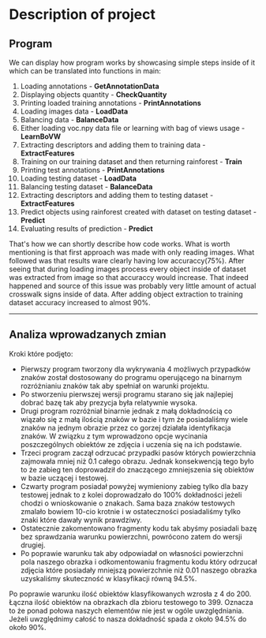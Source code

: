 # Description of project

## Program
We can display how program works by showcasing simple steps inside of it which can be translated into functions in main:
1. Loading annotations - **GetAnnotationData**
2. Displaying objects quantity - **CheckQuantity**
3. Printing loaded training annotations - **PrintAnnotations**
4. Loading images data - **LoadData**
5. Balancing data - **BalanceData**
6. Either loading voc.npy data file or learning with bag of views usage - **LearnBoVW**
7. Extracting descriptors and adding them to training data - **ExtractFeatures**
8. Training on our training dataset and then returning rainforest - **Train**
9. Printing test annotations - **PrintAnnotations**
10. Loading testing dataset - **LoadData**
11. Balancing testing dataset - **BalanceData**
12. Extracting descriptors and adding them to testing dataset - **ExtractFeatures**
13. Predict objects using rainforest created with dataset on testing dataset - **Predict**
14. Evaluating results of prediction - **Predict**

That's how we can shortly describe how code works. What is worth mentioning is that first approach was made with only reading images. What followed was that results ware clearly having low accuraccy(75%). After seeing that during loading images process every object inside of dataset was extracted from image so that accuraccy would increase. That indeed happened and source of this issue was probably very little amount of actual crosswalk signs inside of data. After adding object extraction to training dataset accuracy increased to almost 90%.

*****
## Analiza wprowadzanych zmian
Kroki które podjęto:
- Pierwszy program tworzony dla wykrywania 4 możliwych przypadków znaków został dostosowany do programu operującego na binarnym rozróżnianiu znaków tak aby spełniał on warunki projektu.
- Po stworzeniu pierwszej wersji programu starano się jak najlepiej dobrać bazę tak aby prezycja była relatywnie wysoka.
- Drugi program rozróżniał binarnie jednak z małą dokładnością co wiązało się z małą ilością znaków w bazie i tym że posiadaliśmy wiele znaków na jednym obrazie przez co gorzej działała identyfikacja znaków. W związku z tym wprowadzono opcje wycinania poszczególnych obiektów ze zdjęcia i uczenia się na ich podstawie.
- Trzeci program zaczął odrzucać przypadki pasów których powierzchnia zajmowała mniej niż 0.1 całego obrazu. Jednak konsekwencją tego było to że zabieg ten doprowadził do znaczącego zmniejszenia się obiektów w bazie uczącej i testowej. 
- Czwarty program posiadał powyżej wymieniony zabieg tylko dla bazy testowej jednak to z kolei doprowadzało do 100% dokładności jeżeli chodzi o wnioskowanie o znakach. Sama baza znaków testowych zmalało bowiem 10-cio krotnie i w ostateczności posiadaliśmy tylko znaki które dawały wynik prawdziwy.
- Ostatecznie zakomentowano fragmenty kodu tak abyśmy posiadali bazę bez sprawdzania warunku powierzchni, powrócono zatem do wersji drugiej.
- Po poprawie warunku tak aby odpowiadał on własności powierzchni pola naszego obrazka i odkomentowaniu fragmentu kodu który odrzucał zdjęcia które posiadały mniejszą powierzchnie niż 0.01 naszego obrazka uzyskaliśmy skuteczność w klasyfikacji równą 94.5%.

Po poprawie warunku ilość obiektów klasyfikowanych wzrosła z 4 do 200. Łączna ilość obiektów na obrazkach dla zbioru testowego to 399. Oznacza to że ponad połowa naszych elementów nie jest w ogóle uwzględniania. Jeżeli uwzględnimy całość to nasza dokładność spada z około 94.5% do około 90%.
